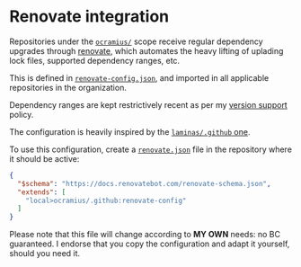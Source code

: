 # Renovate integration

Repositories under the [`ocramius/`](https://github.com/Ocramius/) scope receive regular dependency
upgrades through [renovate](https://github.com/renovatebot/renovate/tree/f50e685fe425ce9c4dfcf439d6edacb4906c49e3),
which automates the heavy lifting of uplading lock files, supported dependency ranges, etc.

This is defined in [`renovate-config.json`](./renovate-config.json), and imported in all applicable
repositories in the organization.

Dependency ranges are kept restrictively recent as per my [version support](./version-support.md) policy.

The configuration is heavily inspired by the
[`laminas/.github` one](https://github.com/laminas/.github/blob/cbcde244afaa457a5a8fae957581ed9abf2a50da/renovate-config.json).

To use this configuration, create a [`renovate.json`](./renovate.json) file in the repository where it should be active:

```json
{
  "$schema": "https://docs.renovatebot.com/renovate-schema.json",
  "extends": [
    "local>ocramius/.github:renovate-config"
  ]
}
```

Please note that this file will change according to **MY OWN** needs: no BC guaranteed. I endorse that
you copy the configuration and adapt it yourself, should you need it.
